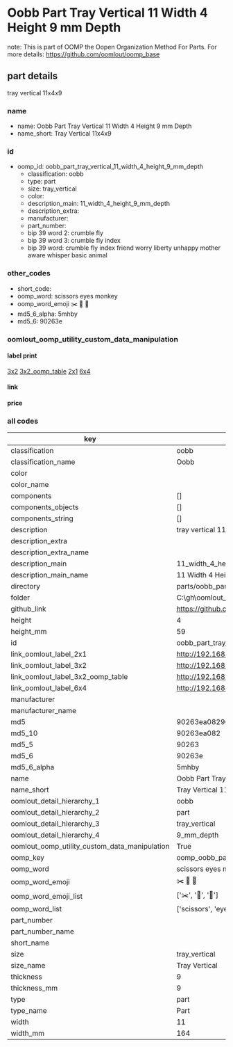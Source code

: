 # Oobb Part Tray Vertical 11 Width 4 Height 9 mm Depth  

note: This is part of OOMP the Oopen Organization Method For Parts. For more details: https://github.com/oomlout/oomp_base

##  part details
  



tray vertical 11x4x9



### name
* name: Oobb Part Tray Vertical 11 Width 4 Height 9 mm Depth
* name_short: Tray Vertical 11x4x9 
### id
* oomp_id: oobb_part_tray_vertical_11_width_4_height_9_mm_depth
  * classification: oobb
  * type: part
  * size: tray_vertical
  * color: 
  * description_main: 11_width_4_height_9_mm_depth
  * description_extra: 
  * manufacturer: 
  * part_number: 
  * bip 39 word 2: crumble fly
  * bip 39 word 3: crumble fly index
  * bip 39 word: crumble fly index friend worry liberty unhappy mother aware whisper basic animal

### other_codes
* short_code: 
* oomp_word: scissors eyes monkey
* oomp_word_emoji :scissors: :eyes: :monkey:
* md5_6_alpha: 5mhby
* md5_6: 90263e






### oomlout_oomp_utility_custom_data_manipulation
#### label print
[3x2](http://192.168.1.245:1112/?label=oomp%205mhby)
[3x2_oomp_table](http://192.168.1.108:1112/?label=oomp%205mhby)
[2x1](http://192.168.1.242:1112/?label=oomp%205mhby)
[6x4](http://192.168.1.55:1112/?label=oomp%205mhby)    

#### link

                              

#### price







### all codes 
| key | value |  
| --- | --- |  
| classification | oobb |  
| classification_name | Oobb |  
| color |  |  
| color_name |  |  
| components | [] |  
| components_objects | [] |  
| components_string | [] |  
| description | tray vertical 11x4x9 |  
| description_extra |  |  
| description_extra_name |  |  
| description_main | 11_width_4_height_9_mm_depth |  
| description_main_name | 11 Width 4 Height 9 mm Depth |  
| directory | parts/oobb_part_tray_vertical_11_width_4_height_9_mm_depth |  
| folder | C:\gh\oomlout_oobb_version_4_generated_parts\parts\oobb_part_tray_vertical_11_width_4_height_9_mm_depth |  
| github_link | https://github.com/oomlout/oomlout_oomp_part_src/tree/main/parts/oobb_part_tray_vertical_11_width_4_height_9_mm_depth |  
| height | 4 |  
| height_mm | 59 |  
| id | oobb_part_tray_vertical_11_width_4_height_9_mm_depth |  
| link_oomlout_label_2x1 | http://192.168.1.242:1112/?label=oomp%205mhby |  
| link_oomlout_label_3x2 | http://192.168.1.245:1112/?label=oomp%205mhby |  
| link_oomlout_label_3x2_oomp_table | http://192.168.1.108:1112/?label=oomp%205mhby |  
| link_oomlout_label_6x4 | http://192.168.1.55:1112/?label=oomp%205mhby |  
| manufacturer |  |  
| manufacturer_name |  |  
| md5 | 90263ea082903daa03fee5cee59679a6 |  
| md5_10 | 90263ea082 |  
| md5_5 | 90263 |  
| md5_6 | 90263e |  
| md5_6_alpha | 5mhby |  
| name | Oobb Part Tray Vertical 11 Width 4 Height 9 mm Depth |  
| name_short | Tray Vertical 11x4x9  |  
| oomlout_detail_hierarchy_1 | oobb |  
| oomlout_detail_hierarchy_2 | part |  
| oomlout_detail_hierarchy_3 | tray_vertical |  
| oomlout_detail_hierarchy_4 | 9_mm_depth |  
| oomlout_oomp_utility_custom_data_manipulation | True |  
| oomp_key | oomp_oobb_part_tray_vertical_11_width_4_height_9_mm_depth |  
| oomp_word | scissors eyes monkey |  
| oomp_word_emoji | :scissors: :eyes: :monkey: |  
| oomp_word_emoji_list | [':scissors:', ':eyes:', ':monkey:'] |  
| oomp_word_list | ['scissors', 'eyes', 'monkey'] |  
| part_number |  |  
| part_number_name |  |  
| short_name |  |  
| size | tray_vertical |  
| size_name | Tray Vertical |  
| thickness | 9 |  
| thickness_mm | 9 |  
| type | part |  
| type_name | Part |  
| width | 11 |  
| width_mm | 164 |  
